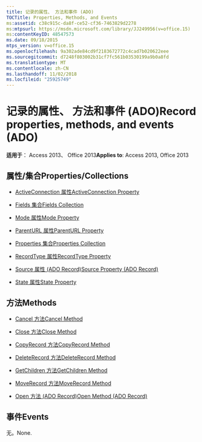```yaml
---
title: 记录的属性、 方法和事件 (ADO)
TOCTitle: Properties, Methods, and Events
ms:assetid: c38c915c-da8f-ce52-cf36-7463829d2278
ms:mtpsurl: https://msdn.microsoft.com/library/JJ249956(v=office.15)
ms:contentKeyID: 48547573
ms.date: 09/18/2015
mtps_version: v=office.15
ms.openlocfilehash: 9a302ade84cd9f2183672772c4cad7b020622eee
ms.sourcegitcommit: d7248f803002b31cf7fc561b03530199a9b0a8fd
ms.translationtype: MT
ms.contentlocale: zh-CN
ms.lasthandoff: 11/02/2018
ms.locfileid: "25925749"
---
```

# <a name="record-properties-methods-and-events-ado"></a><span data-ttu-id="750a2-102">记录的属性、 方法和事件 (ADO)</span><span class="sxs-lookup"><span data-stu-id="750a2-102">Record properties, methods, and events (ADO)</span></span>


<span data-ttu-id="750a2-103">**适用于**： Access 2013、 Office 2013</span><span class="sxs-lookup"><span data-stu-id="750a2-103">**Applies to**: Access 2013, Office 2013</span></span>

## <a name="propertiescollections"></a><span data-ttu-id="750a2-104">属性/集合</span><span class="sxs-lookup"><span data-stu-id="750a2-104">Properties/Collections</span></span>

- [<span data-ttu-id="750a2-105">ActiveConnection 属性</span><span class="sxs-lookup"><span data-stu-id="750a2-105">ActiveConnection Property</span></span>](activeconnection-property-ado.md)

- [<span data-ttu-id="750a2-106">Fields 集合</span><span class="sxs-lookup"><span data-stu-id="750a2-106">Fields Collection</span></span>](fields-collection-ado.md)

- [<span data-ttu-id="750a2-107">Mode 属性</span><span class="sxs-lookup"><span data-stu-id="750a2-107">Mode Property</span></span>](mode-property-ado.md)

- [<span data-ttu-id="750a2-108">ParentURL 属性</span><span class="sxs-lookup"><span data-stu-id="750a2-108">ParentURL Property</span></span>](parenturl-property-ado.md)

- [<span data-ttu-id="750a2-109">Properties 集合</span><span class="sxs-lookup"><span data-stu-id="750a2-109">Properties Collection</span></span>](properties-collection-ado.md)

- [<span data-ttu-id="750a2-110">RecordType 属性</span><span class="sxs-lookup"><span data-stu-id="750a2-110">RecordType Property</span></span>](recordtype-property-ado.md)

- [<span data-ttu-id="750a2-111">Source 属性 (ADO Record)</span><span class="sxs-lookup"><span data-stu-id="750a2-111">Source Property (ADO Record)</span></span>](source-property-ado-record.md)

- [<span data-ttu-id="750a2-112">State 属性</span><span class="sxs-lookup"><span data-stu-id="750a2-112">State Property</span></span>](state-property-ado.md)

## <a name="methods"></a><span data-ttu-id="750a2-113">方法</span><span class="sxs-lookup"><span data-stu-id="750a2-113">Methods</span></span>

- [<span data-ttu-id="750a2-114">Cancel 方法</span><span class="sxs-lookup"><span data-stu-id="750a2-114">Cancel Method</span></span>](cancel-method-ado.md)

- [<span data-ttu-id="750a2-115">Close 方法</span><span class="sxs-lookup"><span data-stu-id="750a2-115">Close Method</span></span>](close-method-ado.md)

- [<span data-ttu-id="750a2-116">CopyRecord 方法</span><span class="sxs-lookup"><span data-stu-id="750a2-116">CopyRecord Method</span></span>](copyrecord-method-ado.md)

- [<span data-ttu-id="750a2-117">DeleteRecord 方法</span><span class="sxs-lookup"><span data-stu-id="750a2-117">DeleteRecord Method</span></span>](deleterecord-method-ado.md)

- [<span data-ttu-id="750a2-118">GetChildren 方法</span><span class="sxs-lookup"><span data-stu-id="750a2-118">GetChildren Method</span></span>](getchildren-method-ado.md)

- [<span data-ttu-id="750a2-119">MoveRecord 方法</span><span class="sxs-lookup"><span data-stu-id="750a2-119">MoveRecord Method</span></span>](moverecord-method-ado.md)

- [<span data-ttu-id="750a2-120">Open 方法 (ADO Record)</span><span class="sxs-lookup"><span data-stu-id="750a2-120">Open Method (ADO Record)</span></span>](open-method-ado-record.md)

## <a name="events"></a><span data-ttu-id="750a2-121">事件</span><span class="sxs-lookup"><span data-stu-id="750a2-121">Events</span></span>

<span data-ttu-id="750a2-122">无。</span><span class="sxs-lookup"><span data-stu-id="750a2-122">None.</span></span>

